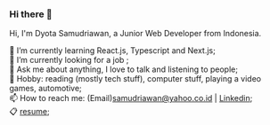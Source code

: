 ### Hi there 👋

Hi, I'm Dyota Samudriawan, a Junior Web Developer from Indonesia.

🌱 I’m currently learning React.js, Typescript and Next.js; <br/>
🔭 I’m currently looking for a job ;<br/>
💬 Ask me about anything, I love to talk and listening to people; <br/>
🧩 Hobby: reading (mostly tech stuff), computer stuff, playing a video games, automotive;<br/>
📫 How to reach me: (Email)samudriawan@yahoo.co.id | [Linkedin](https://id.linkedin.com/in/dyota-samudriawan);<br/>
📋 [resume](https://drive.google.com/file/d/1brmq7k79wIWnxQPAPg0iFSyAYzsQpn4K/view?usp=sharing);


<!--
**samudriawan/samudriawan** is a ✨ _special_ ✨ repository because its `README.md` (this file) appears on your GitHub profile.

Here are some ideas to get you started:

- 🔭 I’m currently working on ...
- 
- 👯 I’m looking to collaborate on ...
- 🤔 I’m looking for help with ...
- 💬 Ask me about ...
- 📫 How to reach me: ...
- 😄 Pronouns: ...
- ⚡ Fun fact: ...
-->
